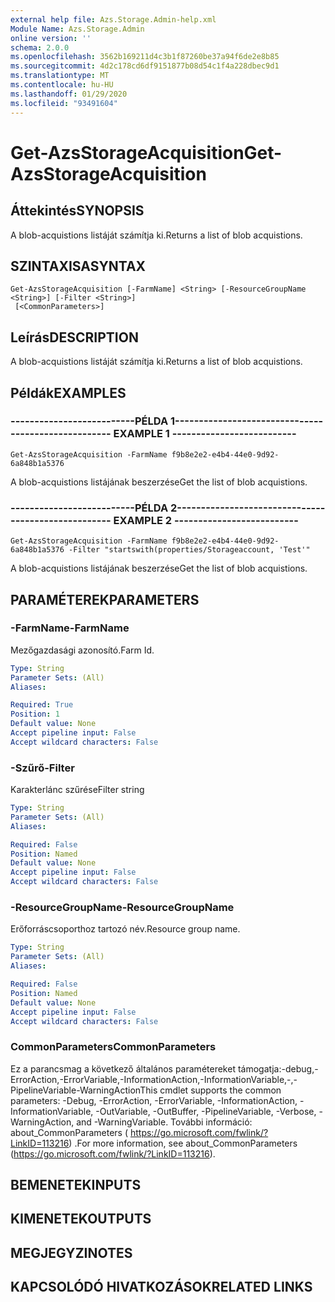 ```yaml
---
external help file: Azs.Storage.Admin-help.xml
Module Name: Azs.Storage.Admin
online version: ''
schema: 2.0.0
ms.openlocfilehash: 3562b169211d4c3b1f87260be37a94f6de2e8b85
ms.sourcegitcommit: 4d2c178cd6df9151877b08d54c1f4a228dbec9d1
ms.translationtype: MT
ms.contentlocale: hu-HU
ms.lasthandoff: 01/29/2020
ms.locfileid: "93491604"
---
```

# <span data-ttu-id="326a0-101">Get-AzsStorageAcquisition</span><span class="sxs-lookup"><span data-stu-id="326a0-101">Get-AzsStorageAcquisition</span></span>

## <span data-ttu-id="326a0-102">Áttekintés</span><span class="sxs-lookup"><span data-stu-id="326a0-102">SYNOPSIS</span></span>
<span data-ttu-id="326a0-103">A blob-acquistions listáját számítja ki.</span><span class="sxs-lookup"><span data-stu-id="326a0-103">Returns a list of blob acquistions.</span></span>

## <span data-ttu-id="326a0-104">SZINTAXISA</span><span class="sxs-lookup"><span data-stu-id="326a0-104">SYNTAX</span></span>

```
Get-AzsStorageAcquisition [-FarmName] <String> [-ResourceGroupName <String>] [-Filter <String>]
 [<CommonParameters>]
```

## <span data-ttu-id="326a0-105">Leírás</span><span class="sxs-lookup"><span data-stu-id="326a0-105">DESCRIPTION</span></span>
<span data-ttu-id="326a0-106">A blob-acquistions listáját számítja ki.</span><span class="sxs-lookup"><span data-stu-id="326a0-106">Returns a list of blob acquistions.</span></span>

## <span data-ttu-id="326a0-107">Példák</span><span class="sxs-lookup"><span data-stu-id="326a0-107">EXAMPLES</span></span>

### <span data-ttu-id="326a0-108">--------------------------PÉLDA 1--------------------------</span><span class="sxs-lookup"><span data-stu-id="326a0-108">-------------------------- EXAMPLE 1 --------------------------</span></span>
```
Get-AzsStorageAcquisition -FarmName f9b8e2e2-e4b4-44e0-9d92-6a848b1a5376
```

<span data-ttu-id="326a0-109">A blob-acquistions listájának beszerzése</span><span class="sxs-lookup"><span data-stu-id="326a0-109">Get the list of blob acquistions.</span></span>

### <span data-ttu-id="326a0-110">--------------------------PÉLDA 2--------------------------</span><span class="sxs-lookup"><span data-stu-id="326a0-110">-------------------------- EXAMPLE 2 --------------------------</span></span>
```
Get-AzsStorageAcquisition -FarmName f9b8e2e2-e4b4-44e0-9d92-6a848b1a5376 -Filter "startswith(properties/Storageaccount, 'Test'"
```

<span data-ttu-id="326a0-111">A blob-acquistions listájának beszerzése</span><span class="sxs-lookup"><span data-stu-id="326a0-111">Get the list of blob acquistions.</span></span>

## <span data-ttu-id="326a0-112">PARAMÉTEREK</span><span class="sxs-lookup"><span data-stu-id="326a0-112">PARAMETERS</span></span>

### <span data-ttu-id="326a0-113">-FarmName</span><span class="sxs-lookup"><span data-stu-id="326a0-113">-FarmName</span></span>
<span data-ttu-id="326a0-114">Mezőgazdasági azonosító.</span><span class="sxs-lookup"><span data-stu-id="326a0-114">Farm Id.</span></span>

```yaml
Type: String
Parameter Sets: (All)
Aliases: 

Required: True
Position: 1
Default value: None
Accept pipeline input: False
Accept wildcard characters: False
```

### <span data-ttu-id="326a0-115">-Szűrő</span><span class="sxs-lookup"><span data-stu-id="326a0-115">-Filter</span></span>
<span data-ttu-id="326a0-116">Karakterlánc szűrése</span><span class="sxs-lookup"><span data-stu-id="326a0-116">Filter string</span></span>

```yaml
Type: String
Parameter Sets: (All)
Aliases: 

Required: False
Position: Named
Default value: None
Accept pipeline input: False
Accept wildcard characters: False
```

### <span data-ttu-id="326a0-117">-ResourceGroupName</span><span class="sxs-lookup"><span data-stu-id="326a0-117">-ResourceGroupName</span></span>
<span data-ttu-id="326a0-118">Erőforráscsoporthoz tartozó név.</span><span class="sxs-lookup"><span data-stu-id="326a0-118">Resource group name.</span></span>

```yaml
Type: String
Parameter Sets: (All)
Aliases: 

Required: False
Position: Named
Default value: None
Accept pipeline input: False
Accept wildcard characters: False
```

### <span data-ttu-id="326a0-119">CommonParameters</span><span class="sxs-lookup"><span data-stu-id="326a0-119">CommonParameters</span></span>
<span data-ttu-id="326a0-120">Ez a parancsmag a következő általános paramétereket támogatja:-debug,-ErrorAction,-ErrorVariable,-InformationAction,-InformationVariable,-,-PipelineVariable-WarningAction</span><span class="sxs-lookup"><span data-stu-id="326a0-120">This cmdlet supports the common parameters: -Debug, -ErrorAction, -ErrorVariable, -InformationAction, -InformationVariable, -OutVariable, -OutBuffer, -PipelineVariable, -Verbose, -WarningAction, and -WarningVariable.</span></span> <span data-ttu-id="326a0-121">További információ: about_CommonParameters ( https://go.microsoft.com/fwlink/?LinkID=113216) .</span><span class="sxs-lookup"><span data-stu-id="326a0-121">For more information, see about_CommonParameters (https://go.microsoft.com/fwlink/?LinkID=113216).</span></span>

## <span data-ttu-id="326a0-122">BEMENETEK</span><span class="sxs-lookup"><span data-stu-id="326a0-122">INPUTS</span></span>

## <span data-ttu-id="326a0-123">KIMENETEK</span><span class="sxs-lookup"><span data-stu-id="326a0-123">OUTPUTS</span></span>

## <span data-ttu-id="326a0-124">MEGJEGYZI</span><span class="sxs-lookup"><span data-stu-id="326a0-124">NOTES</span></span>

## <span data-ttu-id="326a0-125">KAPCSOLÓDÓ HIVATKOZÁSOK</span><span class="sxs-lookup"><span data-stu-id="326a0-125">RELATED LINKS</span></span>

